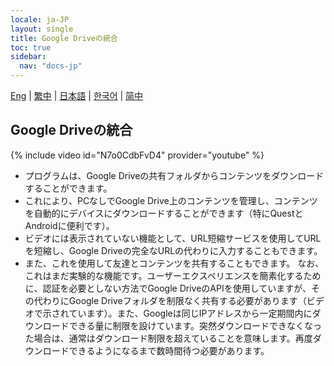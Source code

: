 ```yaml
---
locale: ja-JP
layout: single
title: Google Driveの統合
toc: true
sidebar:
  nav: "docs-jp"
---
```

[Eng](/dancexr/features/googledrive) | [繁中](/tw/dancexr/features/googledrive) | [日本語](/jp/dancexr/features/googledrive) | [한국어](/kr/dancexr/features/googledrive) | [简中](/zh/dancexr/features/googledrive)


## Google Driveの統合
{% include video id="N7o0CdbFvD4" provider="youtube" %}
* プログラムは、Google Driveの共有フォルダからコンテンツをダウンロードすることができます。
* これにより、PCなしでGoogle Drive上のコンテンツを管理し、コンテンツを自動的にデバイスにダウンロードすることができます（特にQuestとAndroidに便利です）。
* ビデオには表示されていない機能として、URL短縮サービスを使用してURLを短縮し、Google Driveの完全なURLの代わりに入力することもできます。
* また、これを使用して友達とコンテンツを共有することもできます。
なお、これはまだ実験的な機能です。ユーザーエクスペリエンスを簡素化するために、認証を必要としない方法でGoogle DriveのAPIを使用していますが、その代わりにGoogle Driveフォルダを制限なく共有する必要があります（ビデオで示されています）。また、Googleは同じIPアドレスから一定期間内にダウンロードできる量に制限を設けています。突然ダウンロードできなくなった場合は、通常はダウンロード制限を超えていることを意味します。再度ダウンロードできるようになるまで数時間待つ必要があります。